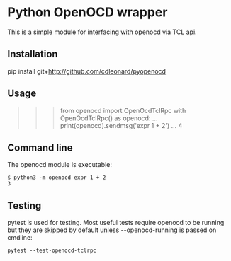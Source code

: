 # Python OpenOCD wrapper

This is a simple module for interfacing with openocd via TCL api.

## Installation

pip install git+http://github.com/cdleonard/pyopenocd

## Usage

>>> from openocd import OpenOcdTclRpc
>>> with OpenOcdTclRpc() as openocd:
...     print(openocd).sendmsg('expr 1 + 2')
... 4

## Command line

The openocd module is executable:

    $ python3 -m openocd expr 1 + 2
    3

## Testing

pytest is used for testing. Most useful tests require openocd to be running but
they are skipped by default unless --openocd-running is passed on cmdline:

    pytest --test-openocd-tclrpc
